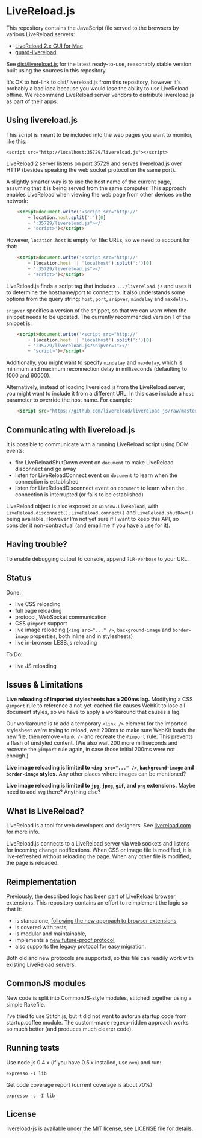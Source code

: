 LiveReload.js
=============

This repository contains the JavaScript file served to the browsers by various LiveReload servers:

* [LiveReload 2.x GUI for Mac](http://livereload.com/)
* [guard-livereload](https://github.com/guard/guard-livereload)

See [dist/livereload.js](https://github.com/livereload/livereload-js/raw/master/dist/livereload.js) for the latest ready-to-use, reasonably stable version built using the sources in this repository.

It's OK to hot-link to dist/livereload.js from this repository, however it's probably a bad idea because you would lose the ability to use LiveReload offline. We recommend LiveReload server vendors to distribute livereload.js as part of their apps.


Using livereload.js
-------------------

This script is meant to be included into the web pages you want to monitor, like this:

    <script src="http://localhost:35729/livereload.js"></script>

LiveReload 2 server listens on port 35729 and serves livereload.js over HTTP (besides speaking the web socket protocol on the same port).

A slightly smarter way is to use the host name of the current page, assuming that it is being served from the same computer. This approach enables LiveReload when viewing the web page from other devices on the network:


```html
    <script>document.write('<script src="http://'
        + location.host.split(':')[0]
        + ':35729/livereload.js"></'
        + 'script>')</script>
```


However, `location.host` is empty for file: URLs, so we need to account for that:


```html
    <script>document.write('<script src="http://'
        + (location.host || 'localhost').split(':')[0]
        + ':35729/livereload.js"></'
        + 'script>')</script>
```


LiveReload.js finds a script tag that includes `.../livereload.js` and uses it to determine the hostname/port to connect to. It also understands some options from the query string: `host`, `port`, `snipver`, `mindelay` and `maxdelay`.

`snipver` specifies a version of the snippet, so that we can warn when the snippet needs to be updated. The currently recommended version 1 of the snippet is:


```html
    <script>document.write('<script src="http://'
        + (location.host || 'localhost').split(':')[0]
        + ':35729/livereload.js?snipver=1"></'
        + 'script>')</script>
```


Additionally, you might want to specify `mindelay` and `maxdelay`, which is minimum and maximum reconnection delay in milliseconds (defaulting to 1000 and 60000).

Alternatively, instead of loading livereload.js from the LiveReload server, you might want to include it from a different URL. In this case include a `host` parameter to override the host name. For example:


```html
    <script src="https://github.com/livereload/livereload-js/raw/master/dist/livereload.js?host=localhost"></script>
```


Communicating with livereload.js
--------------------------------

It is possible to communicate with a running LiveReload script using DOM events:

* fire LiveReloadShutDown event on `document` to make LiveReload disconnect and go away
* listen for LiveReloadConnect event on `document` to learn when the connection is established
* listen for LiveReloadDisconnect event on `document` to learn when the connection is interrupted (or fails to be established)

LiveReload object is also exposed as `window.LiveReload`, with `LiveReload.disconnect()`, `LiveReload.connect()` and `LiveReload.shutDown()` being available. However I'm not yet sure if I want to keep this API, so consider it non-contractual (and email me if you have a use for it).


Having trouble?
---------------

To enable debugging output to console, append `?LR-verbose` to your URL.


Status
------

Done:

* live CSS reloading
* full page reloading
* protocol, WebSocket communication
* CSS `@import` support
* live image reloading (`<img src="..." />`, `background-image` and `border-image` properties, both inline and in stylesheets)
* live in-browser LESS.js reloading

To Do:

* live JS reloading


Issues & Limitations
--------------------

**Live reloading of imported stylesheets has a 200ms lag.** Modifying a CSS `@import` rule to reference a not-yet-cached file causes WebKit to lose all document styles, so we have to apply a workaround that causes a lag.

Our workaround is to add a temporary `<link />` element for the imported stylesheet we're trying to reload, wait 200ms to make sure WebKit loads the new file, then remove `<link />` and recreate the `@import` rule. This prevents a flash of unstyled content. (We also wait 200 more milliseconds and recreate the `@import` rule again, in case those initial 200ms were not enough.)

**Live image reloading is limited to `<img src="..." />`, `background-image` and `border-image` styles.** Any other places where images can be mentioned?

**Live image reloading is limited to `jpg`, `jpeg`, `gif`, and `png` extensions.** Maybe need to add `svg` there? Anything else?


What is LiveReload?
-------------------

LiveReload is a tool for web developers and designers. See [livereload.com](http://livereload.com/) for more info.

LiveReload.js connects to a LiveReload server via web sockets and listens for incoming change notifications. When CSS or image file is modified, it is live-refreshed without reloading the page. When any other file is modified, the page is reloaded.


Reimplementation
----------------

Previously, the described logic has been part of LiveReload browser extensions. This repository contains an effort to reimplement the logic so that it:

* is standalone, [following the new approach to browser extensions](http://help.livereload.com/discussions/suggestions/12),
* is covered with tests,
* is modular and maintainable,
* implements a [new future-proof protocol](http://help.livereload.com/kb/ecosystem/livereload-protocol),
* also supports the legacy protocol for easy migration.

Both old and new protocols are supported, so this file can readily work with existing LiveReload servers.


CommonJS modules
----------------

New code is split into CommonJS-style modules, stitched together using a simple Rakefile.

I've tried to use Stitch.js, but it did not want to autorun startup code from startup.coffee module. The custom-made regexp-ridden approach works so much better (and produces much clearer code).


Running tests
-------------

Use node.js 0.4.x (if you have 0.5.x installed, use `nvm`) and run:

    expresso -I lib

Get code coverage report (current coverage is about 70%):

    expresso -c -I lib

License
-------

livereload-js is available under the MIT license, see LICENSE file for details.